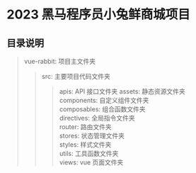 # 2023 黑马程序员小兔鲜商城项目

## 目录说明

> vue-rabbit: 项目主文件夹
>
> > src: 主要项目代码文件夹
> >
> > > apis: API 接口文件夹
> > > assets: 静态资源文件夹  
> > > components: 自定义组件文件夹  
> > > composables: 组合函数文件夹  
> > > directives: 全局指令文件夹  
> > > router: 路由文件夹  
> > > stores: 状态管理文件夹  
> > > styles: 样式文件夹  
> > > utils: 工具函数文件夹  
> > > views: vue 页面文件夹
